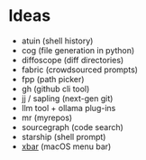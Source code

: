# Ideas

- atuin (shell history)
- cog (file generation in python)
- diffoscope (diff directories)
- fabric (crowdsourced prompts)
- fpp (path picker)
- gh (github cli tool)
- jj / sapling (next-gen git)
- llm tool + ollama plug-ins
- mr (myrepos)
- sourcegraph (code search)
- starship (shell prompt)
- [xbar](https://gist.github.com/yshavit/dd67a819893c2e7fbfbf76750a2c47c1)
  (macOS menu bar)
